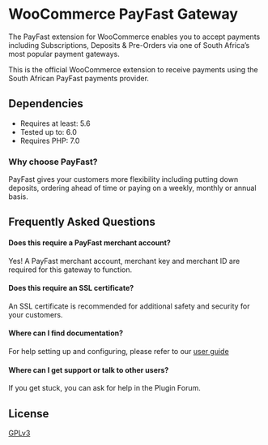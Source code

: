 # WooCommerce PayFast Gateway

The PayFast extension for WooCommerce enables you to accept payments including Subscriptions, Deposits & Pre-Orders via one of South Africa’s most popular payment gateways.

This is the official WooCommerce extension to receive payments using the South African PayFast payments provider.

## Dependencies

- Requires at least: 5.6
- Tested up to: 6.0
- Requires PHP: 7.0

### Why choose PayFast?

PayFast gives your customers more flexibility including putting down deposits, ordering ahead of time or paying on a weekly, monthly or annual basis.

## Frequently Asked Questions

#### Does this require a PayFast merchant account?

Yes! A PayFast merchant account, merchant key and merchant ID are required for this gateway to function.

#### Does this require an SSL certificate?

An SSL certificate is recommended for additional safety and security for your customers.

#### Where can I find documentation?

For help setting up and configuring, please refer to our [user guide](https://docs.woocommerce.com/document/payfast-payment-gateway)

#### Where can I get support or talk to other users?

If you get stuck, you can ask for help in the Plugin Forum.

## License
[GPLv3](https://www.gnu.org/licenses/gpl-3.0.html)

